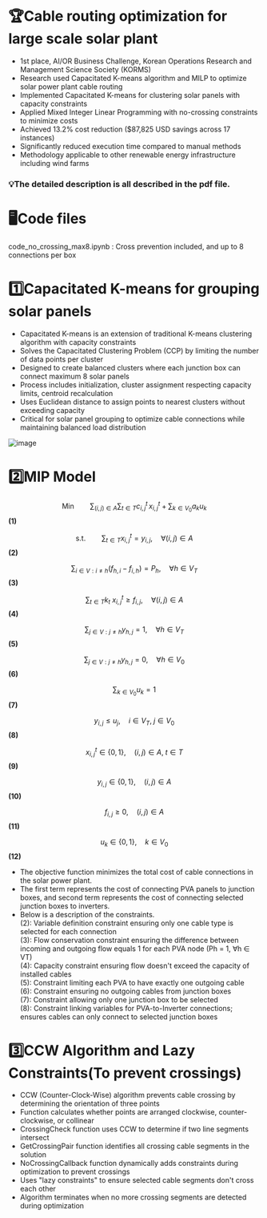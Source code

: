 # 🏆Cable routing optimization for large scale solar plant
- 1st place, AI/OR Business Challenge, Korean Operations Research and Management Science Society (KORMS)
- Research used Capacitated K-means algorithm and MILP to optimize solar power plant cable routing
- Implemented Capacitated K-means for clustering solar panels with capacity constraints
- Applied Mixed Integer Linear Programming with no-crossing constraints to minimize costs
- Achieved 13.2% cost reduction ($87,825 USD savings across 17 instances)
- Significantly reduced execution time compared to manual methods
- Methodology applicable to other renewable energy infrastructure including wind farms

### 💡The detailed description is all described in the pdf file.

# 🖥️Code files
code_no_crossing_max8.ipynb : Cross prevention included, and up to 8 connections per box

# 1️⃣Capacitated K-means for grouping solar panels
- Capacitated K-means is an extension of traditional K-means clustering algorithm with capacity constraints
- Solves the Capacitated Clustering Problem (CCP) by limiting the number of data points per cluster
- Designed to create balanced clusters where each junction box can connect maximum 8 solar panels
- Process includes initialization, cluster assignment respecting capacity limits, centroid recalculation
- Uses Euclidean distance to assign points to nearest clusters without exceeding capacity
- Critical for solar panel grouping to optimize cable connections while maintaining balanced load distribution

![image](https://github.com/user-attachments/assets/85c100d5-08e7-4dc0-bd4b-fedc0abaf421)

# 2️⃣MIP Model
$$\text{Min} \qquad \sum_{(i, j) \in A} \sum_{t \in T} c_{i,\, j}^{t} \, x_{i,\, j}^t + \sum_{k \in V_{0}} a_{k} u_{k}$$ **(1)**

$$\text{s.t.} \qquad \sum_{t \in T} x_{i,\, j}^{t} = y_{i,\, j}, \quad \forall (i, j) \in A $$ **(2)**

$$\sum_{i \in V : i \ne h} \left( f_{h,\, i} - f_{i,\, h} \right) = P_{h}, \quad \forall h \in V_{T}  $$ **(3)**

$$\sum_{t \in T} k_t \ x_{i,\, j}^{t} \ge f_{i,\, j}, \quad \forall (i, j) \in A $$ **(4)**

$$\sum_{j \in V : j \ne h} y_{h,\, j} = 1, \quad \forall h \in V_{T} $$ **(5)**

$$\sum_{j \in V : j \ne h} y_{h,\, j} = 0, \quad \forall h \in V_{0}$$ **(6)**

$$\sum_{k \in V_{0}} u_{k} = 1$$ **(7)**

$$y_{i, j} \le u_j, \quad i \in V_T, \; j \in V_{0} $$ **(8)**


$$x_{i, j}^t \in \{0, 1 \}, \quad (i, j) \in A, \; t \in T$$ **(9)**

$$y_{i,\, j} \in \{0, 1 \}, \quad (i, j) \in A $$ **(10)**

$$f_{i,\, j} \ge 0, \quad (i, j) \in A  $$ **(11)**

$$u_{k} \in \{0, 1 \}, \quad k \in V_{0}  $$ **(12)**

- The objective function minimizes the total cost of cable connections in the solar power plant.
- The first term represents the cost of connecting PVA panels to junction boxes, and second term represents the cost of connecting selected junction boxes to inverters.
- Below is a description of the constraints.  
(2): Variable definition constraint ensuring only one cable type is selected for each connection  
(3): Flow conservation constraint ensuring the difference between incoming and outgoing flow equals 1 for each PVA node (Ph = 1, ∀h ∈ VT)  
(4): Capacity constraint ensuring flow doesn't exceed the capacity of installed cables  
(5): Constraint limiting each PVA to have exactly one outgoing cable  
(6): Constraint ensuring no outgoing cables from junction boxes  
(7): Constraint allowing only one junction box to be selected  
(8): Constraint linking variables for PVA-to-Inverter connections; ensures cables can only connect to selected junction boxes  


# 3️⃣CCW Algorithm and Lazy Constraints(To prevent crossings)
- CCW (Counter-Clock-Wise) algorithm prevents cable crossing by determining the orientation of three points
- Function calculates whether points are arranged clockwise, counter-clockwise, or collinear
- CrossingCheck function uses CCW to determine if two line segments intersect
- GetCrossingPair function identifies all crossing cable segments in the solution
- NoCrossingCallback function dynamically adds constraints during optimization to prevent crossings
- Uses "lazy constraints" to ensure selected cable segments don't cross each other
- Algorithm terminates when no more crossing segments are detected during optimization

